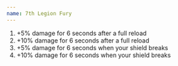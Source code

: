 ```yaml
---
name: 7th Legion Fury
---
```


1. +5% damage for 6 seconds after a full reload
2. +10% damage for 6 seconds after a full reload
3. +5% damage for 6 seconds when your shield breaks
4. +10% damage for 6 seconds when your shield breaks
